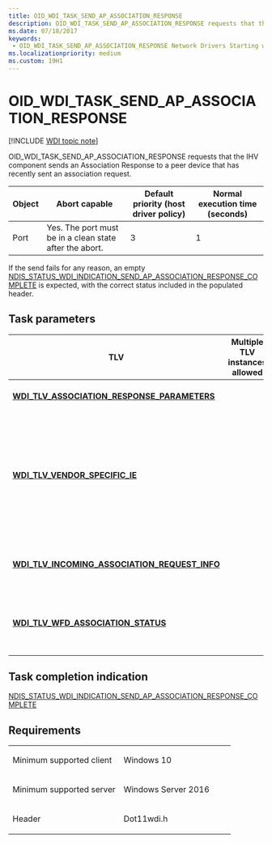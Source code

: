 ```yaml
---
title: OID_WDI_TASK_SEND_AP_ASSOCIATION_RESPONSE
description: OID_WDI_TASK_SEND_AP_ASSOCIATION_RESPONSE requests that the IHV component sends an Association Response to a peer device that has recently sent an association request.
ms.date: 07/18/2017
keywords:
 - OID_WDI_TASK_SEND_AP_ASSOCIATION_RESPONSE Network Drivers Starting with Windows Vista
ms.localizationpriority: medium
ms.custom: 19H1
---
```


# OID\_WDI\_TASK\_SEND\_AP\_ASSOCIATION\_RESPONSE

[!INCLUDE [WDI topic note](../includes/wdi-version-warning.md)]


OID\_WDI\_TASK\_SEND\_AP\_ASSOCIATION\_RESPONSE requests that the IHV component sends an Association Response to a peer device that has recently sent an association request.

| Object | Abort capable                                           | Default priority (host driver policy) | Normal execution time (seconds) |
|--------|---------------------------------------------------------|---------------------------------------|---------------------------------|
| Port   | Yes. The port must be in a clean state after the abort. | 3                                     | 1                               |

 

If the send fails for any reason, an empty [NDIS\_STATUS\_WDI\_INDICATION\_SEND\_AP\_ASSOCIATION\_RESPONSE\_COMPLETE](ndis-status-wdi-indication-send-ap-association-response-complete.md) is expected, with the correct status included in the populated header.

## Task parameters


| TLV                                                                                                      | Multiple TLV instances allowed | Optional | Description                                                                                                      |
|----------------------------------------------------------------------------------------------------------|--------------------------------|----------|------------------------------------------------------------------------------------------------------------------|
| [**WDI\_TLV\_ASSOCIATION\_RESPONSE\_PARAMETERS**](./wdi-tlv-association-response-parameters.md)      |                                |          | Association response parameters.                                                                                 |
| [**WDI\_TLV\_VENDOR\_SPECIFIC\_IE**](./wdi-tlv-vendor-specific-ie.md)                                |                                | X        | Additional IEs that the port must append to Association Response IE set before sending response to peer adapter. |
| [**WDI\_TLV\_INCOMING\_ASSOCIATION\_REQUEST\_INFO**](./wdi-tlv-incoming-association-request-info.md) |                                |          | Information about the incoming association request.                                                              |
| [**WDI\_TLV\_WFD\_ASSOCIATION\_STATUS**](./wdi-tlv-wfd-association-status.md)                        |                                | X        | The Status value to set when the association request is denied.                                                  |

 

## Task completion indication


[NDIS\_STATUS\_WDI\_INDICATION\_SEND\_AP\_ASSOCIATION\_RESPONSE\_COMPLETE](ndis-status-wdi-indication-send-ap-association-response-complete.md)

## Requirements

<table>
<colgroup>
<col width="50%" />
<col width="50%" />
</colgroup>
<tbody>
<tr class="odd">
<td><p>Minimum supported client</p></td>
<td><p>Windows 10</p></td>
</tr>
<tr class="even">
<td><p>Minimum supported server</p></td>
<td><p>Windows Server 2016</p></td>
</tr>
<tr class="odd">
<td><p>Header</p></td>
<td>Dot11wdi.h</td>
</tr>
</tbody>
</table>

 

